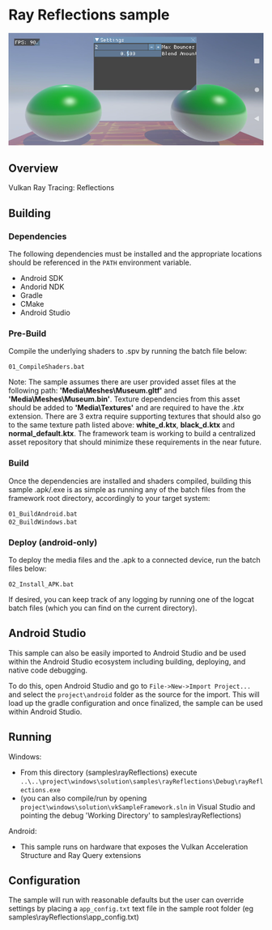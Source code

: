 # Ray Reflections sample

![Screenshot](img/screenshot.PNG)

## Overview

Vulkan Ray Tracing: Reflections

## Building

### Dependencies

The following dependencies must be installed and the appropriate locations should be referenced in the `PATH` environment variable.

* Android SDK
* Andorid NDK
* Gradle
* CMake
* Android Studio

### Pre-Build

Compile the underlying shaders to .spv by running the batch file below:

```
01_CompileShaders.bat
```


Note: The sample assumes there are user provided asset files at the following path: **'Media\Meshes\Museum.gltf'** and **'Media\Meshes\Museum.bin'**.
Texture dependencies from this asset should be added to **'Media\Textures\'** and are required to have the *.ktx* extension.
There are 3 extra require supporting textures that should also go to the same texture path listed above: **white_d.ktx**, **black_d.ktx** and **normal_default.ktx**.
The framework team is working to build a centralized asset repository that should minimize these requirements in the near future.

### Build

Once the dependencies are installed and shaders compiled, building this sample .apk/.exe is as simple as running any of the batch files from the framework root directory, accordingly to your target system:

```
01_BuildAndroid.bat
02_BuildWindows.bat
```

### Deploy (android-only)

To deploy the media files and the .apk to a connected device, run the batch files below:

```
02_Install_APK.bat
```

If desired, you can keep track of any logging by running one of the logcat batch files (which you can find on the current directory).

## Android Studio

This sample can also be easily imported to Android Studio and be used within the Android Studio ecosystem including building, deploying, and native code debugging.

To do this, open Android Studio and go to `File->New->Import Project...` and select the `project\android` folder as the source for the import. This will load up the gradle configuration and once finalized, the sample can be used within Android Studio.


## Running

Windows:
- From this directory (samples\rayReflections) execute `..\..\project\windows\solution\samples\rayReflections\Debug\rayReflections.exe`
- (you can also compile/run by opening `project\windows\solution\vkSampleFramework.sln` in Visual Studio and pointing the debug 'Working Directory' to samples\rayReflections)

Android:
- This sample runs on hardware that exposes the Vulkan Acceleration Structure and Ray Query extensions

## Configuration

The sample will run with reasonable defaults but the user can override settings by placing a `app_config.txt` text file in the sample root folder (eg samples\rayReflections\app_config.txt)
